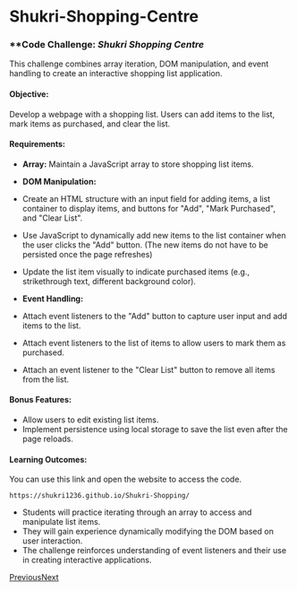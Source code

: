 # Shukri-Shopping-Centre
### **Code Challenge: *Shukri Shopping Centre*


This challenge combines array iteration, DOM manipulation, and event handling to create an interactive shopping list application.

#### **Objective:**

Develop a webpage with a shopping list. Users can add items to the list, mark items as purchased, and clear the list.

#### **Requirements:**

-   **Array:** Maintain a JavaScript array to store shopping list items.
-   **DOM Manipulation:**

-   Create an HTML structure with an input field for adding items, a list container to display items, and buttons for "Add", "Mark Purchased", and "Clear List".
-   Use JavaScript to dynamically add new items to the list container when the user clicks the "Add" button. (The new items do not have to be persisted once the page refreshes)
-   Update the list item visually to indicate purchased items (e.g., strikethrough text, different background color).  
      
    

-   **Event Handling:**

-   Attach event listeners to the "Add" button to capture user input and add items to the list.
-   Attach event listeners to the list of items to allow users to mark them as purchased.
-   Attach an event listener to the "Clear List" button to remove all items from the list.

#### **Bonus Features:**

-   Allow users to edit existing list items.
-   Implement persistence using local storage to save the list even after the page reloads.

#### **Learning Outcomes:**


You can use this link and open the website to access the code.
```
https://shukri1236.github.io/Shukri-Shopping/
```

-   Students will practice iterating through an array to access and manipulate list items.
-   They will gain experience dynamically modifying the DOM based on user interaction.
-   The challenge reinforces understanding of event listeners and their use in creating interactive applications.

[Previous](https://moringa.instructure.com/courses/777/modules/items/121021)[Next](https://moringa.instructure.com/courses/777/modules/items/124377)
